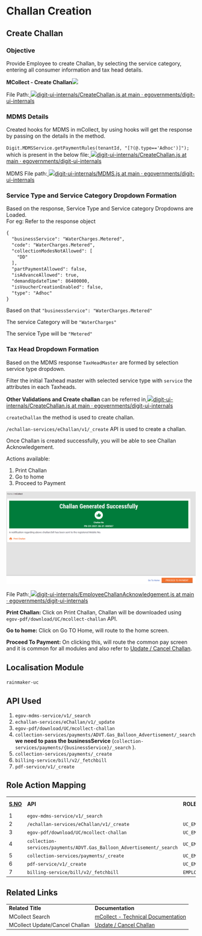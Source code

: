 # Challan Creation

## **Create Challan**

### **Objective**

Provide Employee to create Challan, by selecting the service category, entering all consumer information and tax head details.

**MCollect - Create Challan**![](blob:https://digit-discuss.atlassian.net/ca892647-2509-462c-8aa4-126430b699df#media-blob-url=true\&id=36779bf0-e155-456d-84d3-20d0a3c5e4db\&collection=contentId-1845297183\&contextId=1845297183\&mimeType=image%2Fpng\&name=image-20210601-050414.png\&size=44228\&width=1180\&height=598)

File Path:[ ![](https://github.com/fluidicon.png)digit-ui-internals/CreateChallan.js at main · egovernments/digit-ui-internals](https://github.com/egovernments/digit-ui-internals/blob/main/packages/modules/mCollect/src/pages/employee/CreateChallan.js)

### **MDMS Details**

Created hooks for MDMS in mCollect, by using hooks will get the response by passing on the details in the method.

`Digit.MDMSService.getPaymentRules(tenantId, "[?(@.type=='Adhoc')]");` which is present in the below file:[ ![](https://github.com/fluidicon.png)digit-ui-internals/CreateChallan.js at main · egovernments/digit-ui-internals](https://github.com/egovernments/digit-ui-internals/blob/main/packages/modules/mCollect/src/pages/employee/CreateChallan.js)

MDMS File path:[ ![](https://github.com/fluidicon.png)digit-ui-internals/MDMS.js at main · egovernments/digit-ui-internals](https://github.com/egovernments/digit-ui-internals/blob/main/packages/libraries/src/services/elements/MDMS.js)

### **Service Type and Service Category Dropdown Formation**

Based on the response, Service Type and Service category Dropdowns are Loaded.\
For eg: Refer to the response object

```
{
  "businessService": "WaterCharges.Metered",
  "code": "WaterCharges.Metered",
  "collectionModesNotAllowed": [
    "DD"
  ],
  "partPaymentAllowed": false,
  "isAdvanceAllowed": true,
  "demandUpdateTime": 86400000,
  "isVoucherCreationEnabled": false,
  "type": "Adhoc"
}
```

Based on that `"businessService": "WaterCharges.Metered"`

The service Category will be `"WaterCharges"`

The service Type will be `"Metered"`

### **Tax Head Dropdown Formation**

Based on the MDMS response `TaxHeadMaster` are formed by selection service type dropdown.

Filter the initial Taxhead master with selected service type with `service` the attributes in each Taxheads.

**Other Validations and Create challan** can be referred in[ ![](https://github.com/fluidicon.png)digit-ui-internals/CreateChallan.js at main · egovernments/digit-ui-internals](https://github.com/egovernments/digit-ui-internals/blob/main/packages/modules/mCollect/src/pages/employee/CreateChallan.js)

`createChallan` the method is used to create challan.

`/echallan-services/eChallan/v1/_create` API is used to create a challan.

Once Challan is created successfully, you will be able to see Challan Acknowledgement.

Actions available:

1. Print Challan
2. Go to home
3. Proceed to Payment

![](<../../../../.gitbook/assets/image (266).png>)

File Path:[ ![](https://github.com/fluidicon.png)digit-ui-internals/EmployeeChallanAcknowledgement.js at main · egovernments/digit-ui-internals](https://github.com/egovernments/digit-ui-internals/blob/main/packages/modules/mCollect/src/pages/employee/EmployeeChallanAcknowledgement.js)

**Print Challan:** Click on Print Challan, Challan will be downloaded using `egov-pdf/download/UC/mcollect-challan` API.

**Go to home:** Click on Go TO Home, will route to the home screen.

**Proceed To Payment:** On clicking this, will route the common pay screen and it is common for all modules and also refer to [Update / Cancel Challan](update-cancel-challan-ui-flow.md).

## **Localisation Module**

`rainmaker-uc`

## **API Used**

1. `egov-mdms-service/v1/_search`
2. `echallan-services/eChallan/v1/_update`
3. `egov-pdf/download/UC/mcollect-challan`
4. `collection-services/payments/ADVT.Gas_Balloon_Advertisement/_search` **we need to pass the businessService** (`collection-services/payments/{businessService}/_search` ).
5. `collection-services/payments/_create`
6. `billing-service/bill/v2/_fetchbill`
7. `pdf-service/v1/_create`

## **Role Action Mapping**

|                          |                                                                       |            |               |
| ------------------------ | --------------------------------------------------------------------- | ---------- | ------------- |
| [**S.NO**](http://s.no/) | **API**                                                               | **ROLES**  | **ACTION ID** |
| 1                        | `egov-mdms-service/v1/_search`                                        |            | `954`         |
| 2                        | `/echallan-services/eChallan/v1/_create`                              | `UC_EMP`   | `2112`        |
| 3                        | `egov-pdf/download/UC/mcollect-challan`                               | `UC_EMP`   | `2115`        |
| 4                        | `collection-services/payments/ADVT.Gas_Balloon_Advertisement/_search` | `UC_EMP`   | `2138`        |
| 5                        | `collection-services/payments/_create`                                | `UC_EMP`   | `1862`        |
| 6                        | `pdf-service/v1/_create`                                              | `UC_EMP`   | `1834`        |
| 7                        | `billing-service/bill/v2/_fetchbill`                                  | `EMPLOYEE` | `1862`        |

## **Related Links**

|                                |                                                             |
| ------------------------------ | ----------------------------------------------------------- |
| **Related Title**              | **Documentation**                                           |
| MCollect Search                | [mCollect - Technical Documentation](mcollect-ui-flow.md)   |
| MCollect Update/Cancel Challan | [Update / Cancel Challan](update-cancel-challan-ui-flow.md) |
